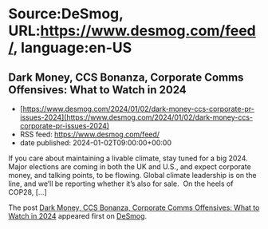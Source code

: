 # Source:DeSmog, URL:https://www.desmog.com/feed/, language:en-US

## Dark Money, CCS Bonanza, Corporate Comms Offensives: What to Watch in 2024
 - [https://www.desmog.com/2024/01/02/dark-money-ccs-corporate-pr-issues-2024](https://www.desmog.com/2024/01/02/dark-money-ccs-corporate-pr-issues-2024)
 - RSS feed: https://www.desmog.com/feed/
 - date published: 2024-01-02T09:00:00+00:00

<p>If you care about maintaining a livable climate, stay tuned for a big 2024. Major elections are coming in both the UK and U.S., and expect corporate money, and talking points, to be flowing. Global climate leadership is on the line, and we’ll be reporting whether it’s also for sale.&#160; On the heels of COP28, [&#8230;]</p>
<p>The post <a href="https://www.desmog.com/2024/01/02/dark-money-ccs-corporate-pr-issues-2024/">Dark Money, CCS Bonanza, Corporate Comms Offensives: What to Watch in 2024</a> appeared first on <a href="https://www.desmog.com">DeSmog</a>.</p>

